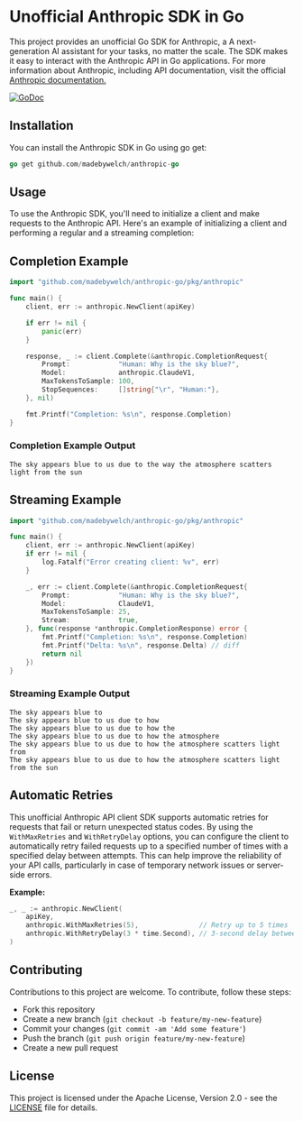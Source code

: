# Unofficial Anthropic SDK in Go

This project provides an unofficial Go SDK for Anthropic, a A next-generation AI assistant for your tasks, no matter the scale. The SDK makes it easy to interact with the Anthropic API in Go applications. For more information about Anthropic, including API documentation, visit the official [Anthropic documentation.](https://console.anthropic.com/docs)

[![GoDoc](https://godoc.org/github.com/madebywelch/anthropic-go?status.svg)](https://pkg.go.dev/github.com/madebywelch/anthropic-go)

## Installation

You can install the Anthropic SDK in Go using go get:

```go
go get github.com/madebywelch/anthropic-go
```

## Usage

To use the Anthropic SDK, you'll need to initialize a client and make requests to the Anthropic API. Here's an example of initializing a client and performing a regular and a streaming completion:

## Completion Example

```go
import "github.com/madebywelch/anthropic-go/pkg/anthropic"

func main() {
	client, err := anthropic.NewClient(apiKey)

	if err != nil {
		panic(err)
	}

	response, _ := client.Complete(&anthropic.CompletionRequest{
		Prompt:            "Human: Why is the sky blue?",
		Model:             anthropic.ClaudeV1,
		MaxTokensToSample: 100,
		StopSequences:     []string{"\r", "Human:"},
	}, nil)

	fmt.Printf("Completion: %s\n", response.Completion)
}
```

### Completion Example Output

```
The sky appears blue to us due to the way the atmosphere scatters light from the sun
```

## Streaming Example

```go
import "github.com/madebywelch/anthropic-go/pkg/anthropic"

func main() {
	client, err := anthropic.NewClient(apiKey)
	if err != nil {
		log.Fatalf("Error creating client: %v", err)
	}

	_, err := client.Complete(&anthropic.CompletionRequest{
		Prompt:            "Human: Why is the sky blue?",
		Model:             ClaudeV1,
		MaxTokensToSample: 25,
		Stream:            true,
	}, func(response *anthropic.CompletionResponse) error {
		fmt.Printf("Completion: %s\n", response.Completion)
		fmt.Printf("Delta: %s\n", response.Delta) // diff
		return nil
	})
}
```

### Streaming Example Output

```
The sky appears blue to
The sky appears blue to us due to how
The sky appears blue to us due to how the
The sky appears blue to us due to how the atmosphere
The sky appears blue to us due to how the atmosphere scatters light from
The sky appears blue to us due to how the atmosphere scatters light from the sun
```

## Automatic Retries

This unofficial Anthropic API client SDK supports automatic retries for requests that fail or return unexpected status codes. By using the `WithMaxRetries` and `WithRetryDelay` options, you can configure the client to automatically retry failed requests up to a specified number of times with a specified delay between attempts. This can help improve the reliability of your API calls, particularly in case of temporary network issues or server-side errors.

**Example:**

```go
_, _ := anthropic.NewClient(
	apiKey,
	anthropic.WithMaxRetries(5),               // Retry up to 5 times
	anthropic.WithRetryDelay(3 * time.Second), // 3-second delay between retries
)
```

## Contributing

Contributions to this project are welcome. To contribute, follow these steps:

- Fork this repository
- Create a new branch (`git checkout -b feature/my-new-feature`)
- Commit your changes (`git commit -am 'Add some feature'`)
- Push the branch (`git push origin feature/my-new-feature`)
- Create a new pull request

## License

This project is licensed under the Apache License, Version 2.0 - see the [LICENSE](LICENSE) file for details.
